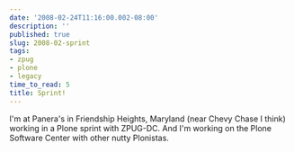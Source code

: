 ```yaml
---
date: '2008-02-24T11:16:00.002-08:00'
description: ''
published: true
slug: 2008-02-sprint
tags:
- zpug
- plone
- legacy
time_to_read: 5
title: Sprint!
---
```


I'm at Panera's in Friendship Heights, Maryland (near Chevy Chase I think) working in a Plone sprint with ZPUG-DC.  And I'm working on the Plone Software Center with other nutty Plonistas.